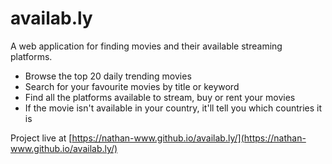 # availab.ly

A web application for finding movies and their available streaming platforms.

- Browse the top 20 daily trending movies
- Search for your favourite movies by title or keyword
- Find all the platforms available to stream, buy or rent your movies
- If the movie isn't available in your country, it'll tell you which countries it is

Project live at [https://nathan-www.github.io/availab.ly/](https://nathan-www.github.io/availab.ly/)

